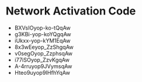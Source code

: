 # Network Activation Code
* BXVsIOyop-ko-tQqAw
* g3KBi-yop-koYQgqAw
* iUkxx-yop-kYM1EqAw
* 8x3wEeyop_ZzShgqAw
* v0segOyop_ZzphsqAw
* i77iSOyop_ZzvKgqAw
* A-4rruyop9JVymsqAw
* Hteo9uyop9IHfhYqAw